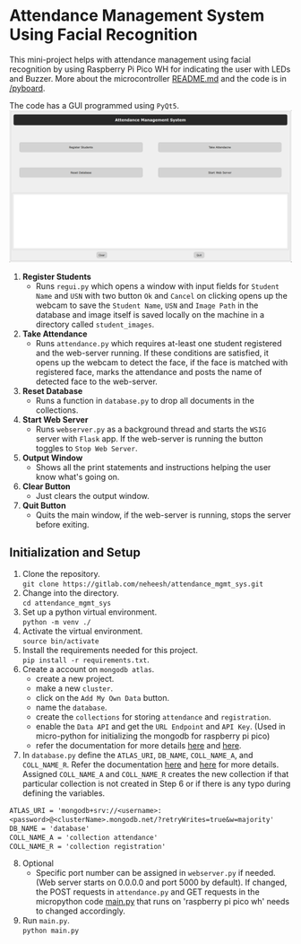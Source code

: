 # Attendance Management System Using Facial Recognition

This mini-project helps with attendance management using facial recognition by using Raspberry Pi Pico WH for indicating the user with LEDs and Buzzer. More about the microcontroller [README.md](./pyboard/README.md) and the code is in [/pyboard](./pyboard/).

The code has a GUI programmed using `PyQt5`.
![GUI of this program](./doc/AMSFR_Screenshot-1.png)

1. **Register Students**
	- Runs `regui.py` which opens a window with input fields for `Student Name` and `USN` with two button `Ok` and `Cancel` on clicking opens up the webcam to save the `Student Name`, `USN` and `Image Path` in the database and image itself is saved locally on the machine in a directory called `student_images`.
2. **Take Attendance**
	- Runs `attendance.py` which requires at-least one student registered and the web-server running. If these conditions are satisfied, it opens up the webcam to detect the face, if the face is matched with registered face, marks the attendance and posts the name of detected face to the web-server.
3. **Reset Database**
	- Runs a function in `database.py` to drop all documents in the collections.
4. **Start Web Server**
	- Runs `webserver.py` as a background thread and starts the `WSIG` server with `Flask` app. If the web-server is running the button toggles to `Stop Web Server`.
5. **Output Window**
	- Shows all the print statements and instructions helping the user know what's going on.
6. **Clear Button**
	- Just clears the output window.
7. **Quit Button**
	- Quits the main window, if the web-server is running, stops the server before exiting.

## Initialization and Setup

1. Clone the repository.\
`git clone https://gitlab.com/neheesh/attendance_mgmt_sys.git`
2. Change into the directory.\
`cd attendance_mgmt_sys`
3. Set up a python virtual environment.\
`python -m venv ./`
4. Activate the virtual environment.\
`source bin/activate`
5. Install the requirements needed for this project.\
`pip install -r requirements.txt`.
6. Create a account on `mongodb atlas`.
	- create a new project.
	- make a new `cluster`.
	- click on the `Add My Own Data` button.
	- name the `database`.
	- create the `collections` for storing `attendance` and `registration`.
	- enable the `Data API` and get the `URL Endpoint` and `API Key`. (Used in micro-python for initializing the mongodb for raspberry pi pico)
	- refer the documentation for more details [here](https://www.mongodb.com/docs/atlas/tutorial/deploy-free-tier-cluster/) and [here](https://www.mongodb.com/resources/products/fundamentals/create-database).
7. In `database.py` define the `ATLAS_URI`, `DB_NAME`, `COLL_NAME_A`, and `COLL_NAME_R`. Refer the documentation [here](https://www.mongodb.com/docs/manual/reference/connection-string/) and [here](https://www.mongodb.com/docs/atlas/driver-connection/) for more details. Assigned `COLL_NAME_A` and `COLL_NAME_R` creates the new collection if that particular collection is not created in Step 6 or if there is any typo during defining the variables.

```
ATLAS_URI = 'mongodb+srv://<username>:<password>@<clusterName>.mongodb.net/?retryWrites=true&w=majority'
DB_NAME = 'database'
COLL_NAME_A = 'collection attendance'
COLL_NAME_R = 'collection registration'
```

8. Optional
	- Specific port number can be assigned in `webserver.py` if needed. (Web server starts on 0.0.0.0 and port 5000 by default). If changed, the POST requests in `attendance.py` and GET requests in the micropython code [main.py](./pyboard/main.py) that runs on 'raspberry pi pico wh' needs to changed accordingly.
9. Run `main.py`.\
`python main.py`
